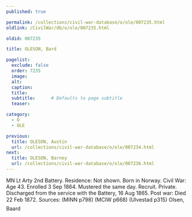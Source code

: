 ```yaml
---
published: true

permalink: /collections/civil-war-database/o/ole/007235.html
oldlink: /CivilWar/db/o/ole/007235.html

oldid: 007235

title: OLESON, Bard

pagelist:
  exclude: false
  order: 7235
  image: 
  alt:
  caption:
  title:
  subtitle:      # Defaults to page subtitle
  teaser:

category: 
  - O 
  - OLE

previous:
  title: OLESON, Austin
  url: /collections/civil-war-database/o/ole/007234.html  
next:
  title: OLESON, Barney
  url: /collections/civil-war-database/o/ole/007236.html   
---
```

MN Lt Arty 2nd Battery. Residence: Not shown. Born in Norway. Civil War: Age 43. Enrolled 3 Sep 1864. Mustered the same day. Recruit. Private. Discharged from the service with the Battery, 16 Aug 1865. Post war: Died 22 Feb 1872. Sources: (MINN p798) (MCIW p668) (Ulvestad p315) &#147;Olsen, Baard&#148;